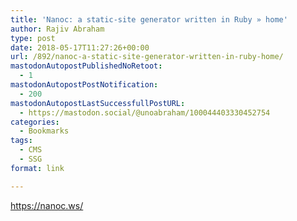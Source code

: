 ```yaml
---
title: 'Nanoc: a static-site generator written in Ruby » home'
author: Rajiv Abraham
type: post
date: 2018-05-17T11:27:26+00:00
url: /892/nanoc-a-static-site-generator-written-in-ruby-home/
mastodonAutopostPublishedNoRetoot:
  - 1
mastodonAutopostPostNotification:
  - 200
mastodonAutopostLastSuccessfullPostURL:
  - https://mastodon.social/@unoabraham/100044403330452754
categories:
  - Bookmarks
tags:
  - CMS
  - SSG
format: link

---
```

<https://nanoc.ws/>